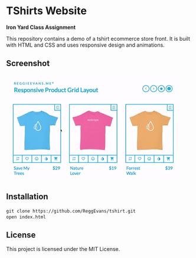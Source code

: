 # TShirts Website

**Iron Yard Class Assignment**

This repository contains a demo of a tshirt ecommerce store front. It is built with HTML and CSS and uses responsive design and animations.

## Screenshot
![TShirt Screen Shot](/img/tshirt.gif)

## Installation
```
git clone https://github.com/ReggEvans/tshirt.git
open index.html
```

## License
This project is licensed under the MIT License.